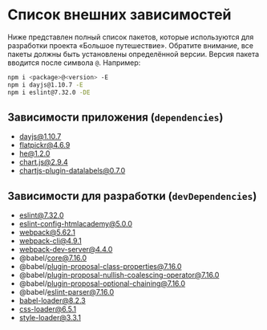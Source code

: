 # Список внешних зависимостей

Ниже представлен полный список пакетов, которые используются для разработки проекта «Большое путешествие». Обратите внимание, все пакеты должны быть установлены определённой версии. Версия пакета вводится после символа `@`. Например:

```bash
npm i <package>@<version> -E
npm i dayjs@1.10.7 -E
npm i eslint@7.32.0 -DE
```

## Зависимости приложения (`dependencies`)

- dayjs@1.10.7
- flatpickr@4.6.9
- he@1.2.0
- chart.js@2.9.4
- chartjs-plugin-datalabels@0.7.0

## Зависимости для разработки (`devDependencies`)

- eslint@7.32.0
- eslint-config-htmlacademy@5.0.0
- webpack@5.62.1
- webpack-cli@4.9.1
- webpack-dev-server@4.4.0
- @babel/core@7.16.0
- @babel/plugin-proposal-class-properties@7.16.0
- @babel/plugin-proposal-nullish-coalescing-operator@7.16.0
- @babel/plugin-proposal-optional-chaining@7.16.0
- @babel/eslint-parser@7.16.0
- babel-loader@8.2.3
- css-loader@6.5.1
- style-loader@3.3.1